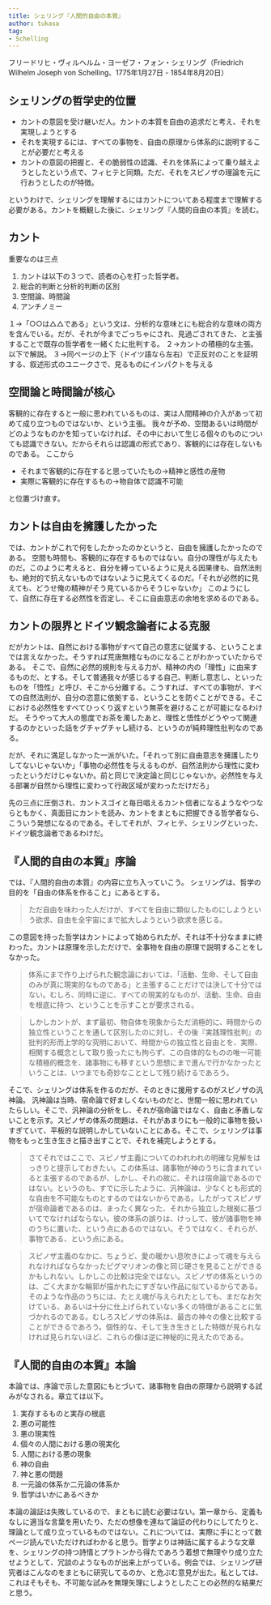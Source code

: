 ```yaml
---
title: シェリング『人間的自由の本質』
author: tukasa
tag: 
- Schelling
---
```

フリードリヒ・ヴィルヘルム・ヨーゼフ・フォン・シェリング（Friedrich Wilhelm Joseph von Schelling、1775年1月27日 - 1854年8月20日）

## シェリングの哲学史的位置

- カントの意図を受け継いだ人。カントの本質を自由の追求だと考え、それを実現しようとする
- それを実現するには、すべての事物を、自由の原理から体系的に説明することが必要だと考える
- カントの意図の把握と、その脆弱性の認識、それを体系によって乗り越えようとしたという点で、フィヒテと同類。ただ、それをスピノザの理論を元に行おうとしたのが特徴。

というわけで、シェリングを理解するにはカントについてある程度まで理解する必要がある。カントを概観した後に、シェリング『人間的自由の本質』を読む。

## カント

重要なのは三点

1. カントは以下の３つで、読者の心を打った哲学者。
1. 総合的判断と分析的判断の区別
1. 空間論、時間論
1. アンチノミー

１→「○○は△△である」という文は、分析的な意味とにも総合的な意味の両方を含んでいる。だが、それが今までごっちゃにされ、見過ごされてきた、と主張することで既存の哲学者を一緒くたに批判する。
２→カントの積極的な主張。以下で解説。
３→同ページの上下（ドイツ語なら左右）で正反対のことを証明する、叙述形式のユニークさで、見るものにインパクトを与える

## 空間論と時間論が核心

客観的に存在すると一般に思われているものは、実は人間精神の介入があって初めて成り立つものではないか、という主張。
我々が予め、空間あるいは時間がどのようなものかを知っていなければ、その中において生じる個々のものについても認識できない。だからそれらは認識の形式であり、客観的には存在しないものである。
ここから

- それまで客観的に存在すると思っていたもの→精神と感性の産物
- 実際に客観的に存在するもの→物自体で認識不可能

と位置づけ直す。

## カントは自由を擁護したかった

では、カントがこれで何をしたかったのかというと、自由を擁護したかったのである。
空間も時間も、客観的に存在するものではない。自分の理性が与えたものだ。このように考えると、自分を縛っているように見える因果律も、自然法則も、絶対的で抗えないものではないように見えてくるのだ。「それが必然的に見えても、どうせ俺の精神がそう見ているからそうじゃないか」
このようにして、自然に存在する必然性を否定し、そこに自由意志の余地を求めるのである。

## カントの限界とドイツ観念論者による克服

だがカントは、自然における事物がすべて自己の意志に従属する、ということまでは言えなかった。そうすれば荒唐無稽なものになることがわかっていたからである。
そこで、自然に必然的規則を与える力が、精神の内の「理性」に由来するものだ、とする。そして普通我々が感じるする自己、判断し意志し、といったものを「悟性」と呼び、そこから分離する。こうすれば、すべての事物が、すべての自然法則が、自分の恣意に依拠する、ということを防ぐことができる。そこにおける必然性をすべてひっくり返すという無茶を避けることが可能になるわけだ。
そうやって大人の態度でお茶を濁したあと、理性と悟性がどうやって関連するのかといった話をグチャグチャし続ける、というのが純粋理性批判なのである。

だが、それに満足しなかった一派がいた。「それって別に自由意志を擁護したりしてないじゃないか」「事物の必然性を与えるものが、自然法則から理性に変わったというだけじゃないか。前と同じで決定論と同じじゃないか。必然性を与える部署が自然から理性に変わって行政区域が変わっただけだろ」

先の三点に圧倒され、カントスゴイと毎日唱えるカント信者になるようなやつならともかく、真面目にカントを読み、カントをまともに把握できる哲学者なら、こういう発想になるのである。そしてそれが、フィヒテ、シェリングといった、ドイツ観念論者であるわけだ。

## 『人間的自由の本質』序論

では、『人間的自由の本質』の内容に立ち入っていこう。
シェリングは、哲学の目的を「自由の体系を作ること」にあるとする。

>ただ自由を味わった人だけが、すべてを自由に類似したものにしようという欲求、自由を全宇宙にまで拡大しようという欲求を感じる。

この意図を持った哲学はカントによって始められたが、それは不十分なままに終わった。カントは原理を示しただけで、全事物を自由の原理で説明することをしなかった。

>体系にまで作り上げられた観念論においては、「活動、生命、そして自由のみが真に現実的なものである」と主張することだけでは決して十分ではない。むしろ、同時に逆に、すべての現実的なものが、活動、生命、自由を根底に持つ、ということを示すことが要求される。

>しかしカントが、まず最初、物自体を現象からただ消極的に、時間からの独立性ということを通して区別したのに対し、その後『実践理性批判』の批判的形而上学的な究明において、時間からの独立性と自由とを、実際、相関する概念として取り扱ったにも拘らず、この自体的なものの唯一可能な積極的概念を、諸事物にも移すという思想にまで進んで行かなかったということは、いつまでも奇妙なこととして残り続けるであろう。


そこで、シェリングは体系を作るのだが、そのときに援用するのがスピノザの汎神論。
汎神論は当時、宿命論で好ましくないものだと、世間一般に思われていたらしい。そこで、汎神論の分析をし、それが宿命論ではなく、自由と矛盾しないことを示す。スピノザの体系の問題は、それがあまりにも一般的に事物を扱いすぎていて、平板的な説明しかしていないことにある。そこで、シェリングは事物をもっと生き生きと描き出すことで、それを補完しようとする。

>さてそれではここで、スピノザ主義についてのわれわれの明確な見解をはっきりと提示しておきたい。この体系は、諸事物が神のうちに含まれていると主張するのであるが、しかし、それの故に、それは宿命論であるのではない。というのも、すでに示したように、汎神論は、少なくとも形式的な自由を不可能なものとするのではないからである。したがってスピノザが宿命論者であるのは、まったく異なった、それから独立した根拠に基づいてでなければならない。彼の体系の誤りは、けっして、彼が諸事物を神のうちに置いた、という点にあるのではない。そうではなく、それらが、事物である、という点にある。

>スピノザ主義のなかに、ちょうど、愛の暖かい息吹きによって魂を与えられなければならなかったピグマリオンの像と同じ硬さを見ることができるかもしれない。しかしこの比較は完全ではない。スピノザの体系というのは、ごく大まかな輪郭が描かれたにすぎない作品に似ているからである。そのような作品のうちには、たとえ魂が与えられたとしても、まだなお欠けている、あるいは十分に仕上げられていない多くの特徴があることに気づかれるのである。むしろスピノザの体系は、最古の神々の像と比較することができるであろう。個性的な、そして生き生きとした特徴が見られなければ見られないほど、これらの像は逆に神秘的に見えたのである。

## 『人間的自由の本質』本論

本論では、序論で示した意図にもとづいて、諸事物を自由の原理から説明する試みがなされる。章立ては以下。

1. 実存するものと実存の根底
1. 悪の可能性
1. 悪の現実性
1. 個々の人間における悪の現実化
1. 人間における悪の現象
1. 神の自由
1. 神と悪の問題
1. 一元論の体系か二元論の体系か
1. 哲学はいかにあるべきか

本論の論証は失敗しているので、まともに読む必要はない。第一章から、定義もなしに適当な言葉を用いたり、ただの想像を連ねて論証の代わりにしてたりと、理論として成り立っているものではない。これについては、実際に手にとって数ページ読んでいただければわかると思う。哲学よりは神話に属するような文章を、シェリングの持つ詩情とプラトンから得たであろう着想で無理やり成り立たせようとして、冗談のようなものが出来上がっている。例会では、シェリング研究者はこんなのをまともに研究してるのか、と危ぶむ意見が出た。私としては、これはそもそも、不可能な試みを無理矢理にしようとしたことの必然的な結果だと思う。